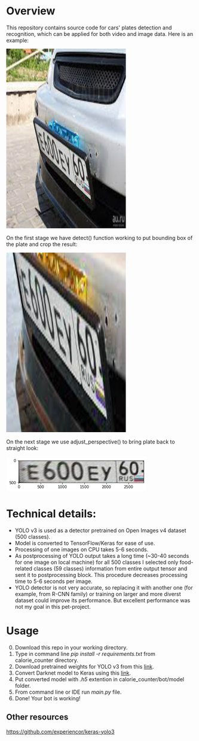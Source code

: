 # Overview

This repository contains source code for cars' plates detection and recognition, which can be applied for both video and image data.
Here is an example:

<img src='images/9.jpeg' width=320 height=480> 

On the first stage we have detect() function working to put bounding box of the plate and crop the result:

<img src='images/crop_11.png' width=320 height=480>

On the next stage we use adjust_perspective() to bring plate back to straight look:

<img src='images/adjusted.png' width=375 height=94>

# Technical details:

* YOLO v3 is used as a detector pretrained on Open Images v4 dataset (500 classes).
* Model is converted to TensorFlow/Keras for ease of use.
* Processing of one images on CPU takes 5-6 seconds. 
* As postprocessing of YOLO output takes a long time (~30-40 seconds for one image on local machine) for all 500 classes I selected only food-related classes (59 classes) information from entire output tensor and sent it to postprocessing block. This procedure decreases processing time to 5-6 seconds per image.
* YOLO detector is not very accurate, so replacing it with another one (for example, from R-CNN family) or training on larger and more diverst dataset could improve its performance. But excellent performance was not my goal in this pet-project.

# Usage
0. Download this repo in your working directory. 
1. Type in command line _pip install -r requirements.txt_ from calorie_counter directory. 
1. Download pretrained weights for YOLO v3 from this [link](https://github.com/radekosmulski/yolo_open_images).
2. Convert Darknet model to Keras using this [link](https://github.com/qqwweee/keras-yolo3).
3. Put converted model with _.h5_ extention in calorie_counter/bot/model folder.
4. From command line or IDE run _main.py_ file.
5. Done! Your bot is working!

## Other resources
https://github.com/experiencor/keras-yolo3
